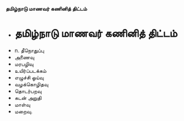 **தமிழ்நாடு மாணவர் கணினித் திட்டம்**
- # தமிழ்நாடு மாணவர் கணினித் திட்டம்
- n. தீநொதுப்பு
- அணைவு
- மரபழிவு
- உயிர்ப்படக்கம்
- எழுச்சி ஓய்வு
- வழக்கொழிதவு
- தொடர்பறவு
- கடன் அறுதி
- மாள்வு
- மறைவு.


